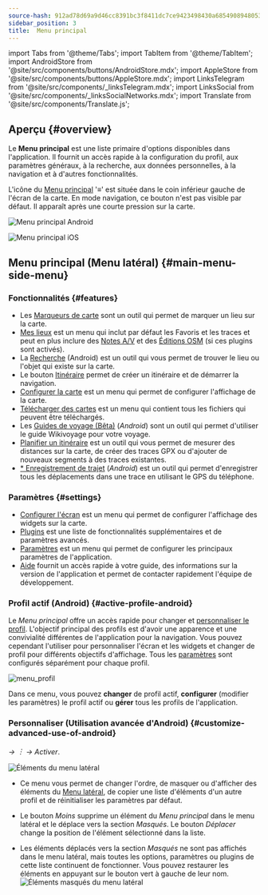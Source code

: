 ```yaml
---
source-hash: 912ad78d69a9d46cc8391bc3f8411dc7ce9423498430a6854908948053c3f739
sidebar_position: 3
title:  Menu principal
---
```


import Tabs from '@theme/Tabs';
import TabItem from '@theme/TabItem';
import AndroidStore from '@site/src/components/buttons/AndroidStore.mdx';
import AppleStore from '@site/src/components/buttons/AppleStore.mdx';
import LinksTelegram from '@site/src/components/_linksTelegram.mdx';
import LinksSocial from '@site/src/components/_linksSocialNetworks.mdx';
import Translate from '@site/src/components/Translate.js';



## Aperçu {#overview}

Le **Menu principal** est une liste primaire d'options disponibles dans l'application. Il fournit un accès rapide à la configuration du profil, aux paramètres généraux, à la recherche, aux données personnelles, à la navigation et à d'autres fonctionnalités.

L'icône du [Menu principal](../widgets/map-buttons.md#main-menu) '&#8801;' est située dans le coin inférieur gauche de l'écran de la carte. En mode navigation, ce bouton n'est pas visible par défaut. Il apparaît après une courte pression sur la carte.

<Tabs groupId="operating-systems" queryString="current-os">

<TabItem value="android" label="Android">

![Menu principal Android](@site/static/img/menu/main_menu_android.png)

</TabItem>

<TabItem value="ios" label="iOS">

![Menu principal iOS](@site/static/img/menu/main_menu_ios.png)

</TabItem>

</Tabs>


## Menu principal (Menu latéral) {#main-menu-side-menu}

### Fonctionnalités {#features}

- Les [Marqueurs de carte](../personal/markers.md) sont un outil qui permet de marquer un lieu sur la carte.
- [Mes lieux](../personal/myplaces.md) est un menu qui inclut par défaut les Favoris et les traces et peut en plus inclure des [Notes A/V](../plugins/audio-video-notes.md) et des [Éditions OSM](../plugins/osm-editing.md) (si ces plugins sont activés).
- La [Recherche](../search/index.md) (Android) est un outil qui vous permet de trouver le lieu ou l'objet qui existe sur la carte.
- Le bouton [Itinéraire](../widgets/map-buttons.md#directions) permet de créer un itinéraire et de démarrer la navigation.
- [Configurer la carte](../map/configure-map-menu.md) est un menu qui permet de configurer l'affichage de la carte.
- [Télécharger des cartes](../start-with/download-maps.md) est un menu qui contient tous les fichiers qui peuvent être téléchargés.
- Les [Guides de voyage (Bêta)](../plan-route/travel-guides.md) (*Android*) sont un outil qui permet d'utiliser le guide Wikivoyage pour votre voyage.
- [Planifier un itinéraire](../plan-route/create-route.md) est un outil qui vous permet de mesurer des distances sur la carte, de créer des traces GPX ou d'ajouter de nouveaux segments à des traces existantes.
- [* Enregistrement de trajet](../plugins/trip-recording.md) (*Android*) est un outil qui permet d'enregistrer tous les déplacements dans une trace en utilisant le GPS du téléphone.

### Paramètres {#settings}

- [Configurer l'écran](../widgets/configure-screen.md) est un menu qui permet de configurer l'affichage des widgets sur la carte.
- [Plugins](../plugins/index.md#configure-plugin) est une liste de fonctionnalités supplémentaires et de paramètres avancés.
- [Paramètres](../personal/global-settings.md) est un menu qui permet de configurer les principaux paramètres de l'application.
- [Aide](./first-steps.md#offline-help) fournit un accès rapide à votre guide, des informations sur la version de l'application et permet de contacter rapidement l'équipe de développement.

### Profil actif (Android) {#active-profile-android}

Le *Menu principal* offre un accès rapide pour changer et [personnaliser le profil](../personal/profiles.md). L'objectif principal des profils est d'avoir une apparence et une convivialité différentes de l'application pour la navigation. Vous pouvez cependant l'utiliser pour personnaliser l'écran et les widgets et changer de profil pour différents objectifs d'affichage. Tous les [paramètres](../personal/profiles.md) sont configurés séparément pour chaque profil.

![menu_profil](@site/static/img/menu/profile_menu.png)

Dans ce menu, vous pouvez **changer** de profil actif, **configurer** (modifier les paramètres) le profil actif ou **gérer** tous les profils de l'application.


### Personnaliser (Utilisation avancée d'Android) {#customize-advanced-use-of-android}

*<Translate android="true" ids="shared_string_menu,configure_profile,ui_customization,shared_string_drawer"/> →  &#65049; → Activer*.  

![Éléments du menu latéral](@site/static/img/settings/drawer_menu_correct.png)  

- Ce menu vous permet de changer l'ordre, de masquer ou d'afficher des éléments du [Menu latéral](../personal/profiles.md#drawer), de copier une liste d'éléments d'un autre profil et de réinitialiser les paramètres par défaut.  

- Le bouton *Moins* supprime un élément du *Menu principal* dans le menu latéral et le déplace vers la section *Masqués*. Le bouton *Déplacer* change la position de l'élément sélectionné dans la liste.  

- Les éléments déplacés vers la section *Masqués* ne sont pas affichés dans le menu latéral, mais toutes les options, paramètres ou plugins de cette liste continuent de fonctionner. Vous pouvez restaurer les éléments en appuyant sur le bouton vert à gauche de leur nom.  
    ![Éléments masqués du menu latéral](@site/static/img/settings/drawer_menu_hidden_items.png)